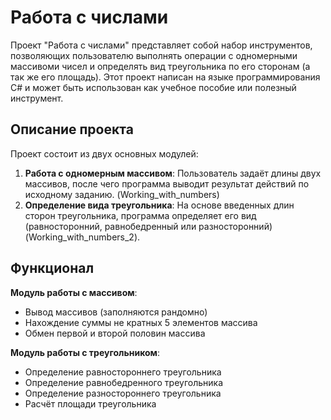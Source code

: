 # Работа с числами

Проект "Работа с числами" представляет собой набор инструментов, позволяющих пользователю выполнять операции с одномерными массивоми чисел и определять вид треугольника по его сторонам (а так же его площадь). Этот проект написан на языке программирования C# и может быть использован как учебное пособие или полезный инструмент.

## Описание проекта

Проект состоит из двух основных модулей:

1. **Работа с одномерным массивом**: Пользователь задаёт длины двух массивов, после чего программа выводит результат действий по исходному заданию. (Working_with_numbers)
2. **Определение вида треугольника**: На основе введенных длин сторон треугольника, программа определяет его вид (равносторонний, равнобедренный или разносторонний) (Working_with_numbers_2).

## Функционал

**Модуль работы с массивом**:
- Вывод массивов (заполняются рандомно)
- Нахождение суммы не кратных 5 элементов массива
- Обмен первой и второй половин массива

**Модуль работы с треугольником**:
- Определение равностороннего треугольника
- Определение равнобедренного треугольника
- Определение разностороннего треугольника
- Расчёт площади треугольника
 

